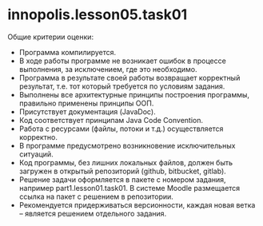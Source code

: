 # innopolis.lesson05.task01

Общие критерии оценки:


- Программа компилируется.
- В ходе работы программе не возникает ошибок в процессе выполнения, за исключением, где это необходимо.
- Программа в результате своей работы возвращает корректный результат, т.е. тот который требуется по условиям задания.
- Выполнены все архитектурные принципы построения программы, правильно применены принципы ООП.
- Присутствует документация (JavaDoc).
- Код соответствует принципам Java Code Convention.
- Работа с ресурсами (файлы, потоки и т.д.) осуществляется корректно.
- В программе предусмотрено возникновение исключительных ситуаций.
- Код программы, без лишних локальных файлов, должен быть загружен в открытый репозиторий (github, bitbucket, gitlab).
- Решение задачи оформляется в пакете с номером задания, например part1.lesson01.task01. В системе Moodle размещается ссылка на пакет с решением в репозитории.
- Рекомендуется придерживаться версионности, каждая новая ветка – является решением отдельного задания.
